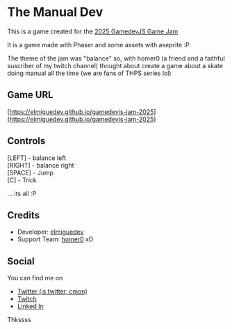 # The Manual Dev

This is a game created for the [2025 GamedevJS Game Jam](https://itch.io/jam/gamedevjs-2025)

It is a game made with Phaser and some assets with aseprite :P. 

The theme of the jam was "balance" so, with homer0 (a friend and a faithful suscriber of my twitch channel) thought about create a game about a skate doing manual all the time (we are fans of THPS series lol)

## Game URL

[https://elmiguedev.github.io/gamedevjs-jam-2025](https://elmiguedev.github.io/gamedevjs-jam-2025)

## Controls

[LEFT] - balance left  
[RIGHT] - balance right  
[SPACE] - Jump   
[C] - Trick  

... its all :P

## Credits

- Developer: [elmiguedev](https://x.com/elmiguedev)
- Support Team: [homer0](https://x.com/homer0) xD

## Social

You can find me on 
- [Twitter (is twitter, cmon)](https://twitter.com/elmiguedev) 
- [Twitch](https://twitch.tv/elmiguedev)
- [Linked In](https://linkedin.com/in/elmiguedev)

Thkssss